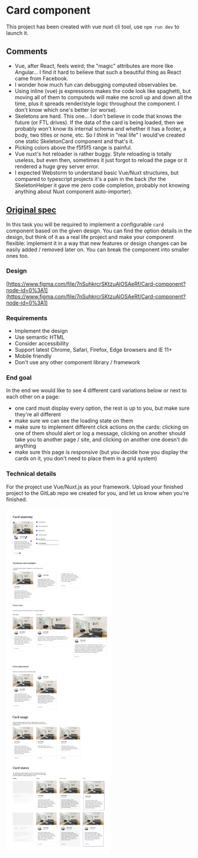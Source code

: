 # Card component

This project has been created with vue nuxt cli tool,
use `npm run dev` to launch it.

## Comments

- Vue, after React, feels weird; the "magic" attributes are more like Angular... I find it hard to believe
  that such a beautiful thing as React came from Facebook.
- I wonder how much fun can debugging computed observables be.
- Using inline (vue) js expressions makes the code look like spaghetti, but moving all of them
  to computeds will make me scroll up and down all the time, plus it spreads render/style
  logic throughout the component. I don't know which one's better (or worse).
- Skeletons are hard. This one... I don't believe in code that knows the future (or FTL drives).
  If the data of the card is being loaded, then we probably won't know its internal schema
  and whether it has a footer, a body, two titles or none, etc. So _I think_
  in "real life" I would've created one static SkeletonCard component and that's it.
- Picking colors above the f5f5f5 range is painful.
- Vue nuxt's hot reloader is rather buggy. Style reloading is totally useless, but even then,
  sometimes it just forgot to reload the page or it rendered a huge grey server error.
- I expected Webstorm to understand basic Vue/Nuxt structures, but compared to typescript projects
  it's a pain in the back (for the SkeletonHelper it gave me zero code completion, probably
  not knowing anything about Nuxt component auto-importer).

## [Original spec](https://www.notion.so/Card-component-206dfb9d6ba34e56b98853f4e0387701)

In this task you will be required to implement a configurable `card` component based on the given design.
You can find the option details in the design, but think of it as a real life project and make your component flexible:
implement it in a way that new features or design changes can be easily added / removed later on.
You can break the component into smaller ones too.

### Design

[https://www.figma.com/file/7nSuhkrcrSKtzuAlOSAeRf/Card-component?node-id=0%3A1](https://www.figma.com/file/7nSuhkrcrSKtzuAlOSAeRf/Card-component?node-id=0%3A1)

### Requirements

- Implement the design
- Use semantic HTML
- Consider accessibility
- Support latest Chrome, Safari, Firefox, Edge browsers and IE 11+
- Mobile friendly
- Don't use any other component library / framework

### End goal

In the end we would like to see 4 different card variations below or next to each other on a page:

- one card must display every option, the rest is up to you, but make sure they're all different
- make sure we can see the loading state on them
- make sure to implement different click actions on the cards: clicking on one of them should alert or log a message, clicking on another should take you to another page / site, and clicking on another one doesn't do anything
- make sure this page is responsive (but you decide how you display the cards on it, you don't need to place them in a grid system)

### Technical details

For the project use Vue/Nuxt.js as your framework. Upload your finished project to the GitLab repo we created for you, and let us know when you're finished.

![figma thumbnail](./docs/figma-tiny.png)
